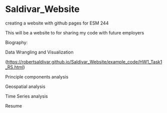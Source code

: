 # Saldivar_Website
creating a website with github pages for ESM 244


This will be a website to for sharing my code with future employers

Biography:


Data Wrangling and Visualization 

(https://robertsaldivar.github.io/Saldivar_Website/example_code/HW1_Task1_RS.html)


Principle components analysis


Geospatial analysis


Time Series analysis


Resume

